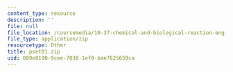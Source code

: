 ```yaml
---
content_type: resource
description: ''
file: null
file_location: /coursemedia/10-37-chemical-and-biological-reaction-engineering-spring-2007/809e81909cee70301ef0bae7625659ca_pset01.zip
file_type: application/zip
resourcetype: Other
title: pset01.zip
uid: 809e8190-9cee-7030-1ef0-bae7625659ca
---
```


